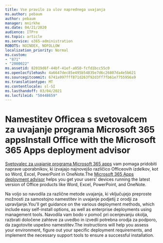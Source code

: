 ```yaml
---
title: Vse pravilo za ulov naprednega uvajanja
ms.author: pebaum
author: pebaum
manager: mnirkhe
ms.date: 04/21/2020
audience: ITPro
ms.topic: article
ms.service: o365-administration
ROBOTS: NOINDEX, NOFOLLOW
localization_priority: Normal
ms.custom:
- "871"
- "2000022"
ms.assetid: 82019d6f-44bf-41ef-a950-fcfd1bcc55c0
ms.openlocfilehash: 4a6647dec85e495b54835e7d6c26807da4e5b621
ms.sourcegitcommit: 6741a997fff871d263f92d3ff7fb61e7755956a9
ms.translationtype: MT
ms.contentlocale: sl-SI
ms.lasthandoff: 03/04/2021
ms.locfileid: "50448659"
---
```

# <a name="install-office-with-the-microsoft-365-apps-deployment-advisor"></a><span data-ttu-id="344be-102">Namestitev Officea s svetovalcem za uvajanje programa Microsoft 365 apps</span><span class="sxs-lookup"><span data-stu-id="344be-102">Install Office with the Microsoft 365 Apps deployment advisor</span></span>

<span data-ttu-id="344be-103">[Svetovalec za uvajanje programa Microsoft 365 apps](https://admin.microsoft.com/adminportal/home) vam pomaga pridobiti naprave uporabnikov, ki izvajajo najnovejšo različico Officeovih izdelkov, kot so Word, Excel, PowerPoint in OneNote.</span><span class="sxs-lookup"><span data-stu-id="344be-103">The [Microsoft 365 Apps deployment advisor](https://admin.microsoft.com/adminportal/home) helps you get your users' devices running the latest version of Office products like Word, Excel, PowerPoint, and OneNote.</span></span>
  
<span data-ttu-id="344be-104">Na voljo so navodila za različne metode uvajanja, ki vključujejo preproste možnosti za samostojno namestitev in uvajanje podjetij z orodji za upravljanje.</span><span class="sxs-lookup"><span data-stu-id="344be-104">You'll get guidance on the various deployment methods, which include easy self-install options, as well as enterprise deployments using management tools.</span></span> <span data-ttu-id="344be-105">Navodila vam bodo v pomoč pri ocenjevanju okolja, razbrati določene zahteve za uvedbo in izvedli potrebna orodja za podporo, da zagotovite uspešno namestitev.</span><span class="sxs-lookup"><span data-stu-id="344be-105">The instructions will help you assess your environment, figure out your specific deployment requirements, and implement the necessary support tools to ensure a successful installation.</span></span>
  